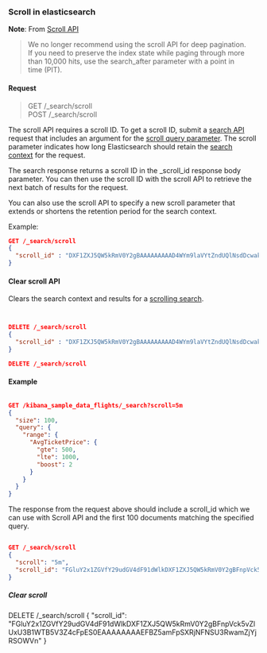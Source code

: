 ### Scroll in elasticsearch

**Note**: From [Scroll API](https://www.elastic.co/guide/en/elasticsearch/reference/7.17/scroll-api.html)

> We no longer recommend using the scroll API for deep pagination. </br>
> If you need to preserve the index state while paging through more </br>
> than 10,000 hits, use the search_after parameter with a point in </br>
> time (PIT). </br>

#### Request

> GET /_search/scroll </br>
> POST /_search/scroll </br>

The scroll API requires a scroll ID. To get a scroll ID, submit a [search API](https://www.elastic.co/guide/en/elasticsearch/reference/7.17/search-search.html) request that includes an argument for the [scroll query parameter](https://www.elastic.co/guide/en/elasticsearch/reference/7.17/search-search.html#search-api-scroll-query-param). The scroll parameter indicates how long Elasticsearch should retain the [search context](https://www.elastic.co/guide/en/elasticsearch/reference/7.17/paginate-search-results.html#scroll-search-context) for the request.

The search response returns a scroll ID in the _scroll_id response body parameter. You can then use the scroll ID with the scroll API to retrieve the next batch of results for the request.

You can also use the scroll API to specify a new scroll parameter that extends or shortens the retention period for the search context.

Example:

```json
GET /_search/scroll
{
  "scroll_id" : "DXF1ZXJ5QW5kRmV0Y2gBAAAAAAAAAD4WYm9laVYtZndUQlNsdDcwakFMNjU1QQ=="
}
```

#### Clear scroll API

Clears the search context and results for a [scrolling search](https://www.elastic.co/guide/en/elasticsearch/reference/7.17/paginate-search-results.html#scroll-search-results).

```json


DELETE /_search/scroll
{
  "scroll_id" : "DXF1ZXJ5QW5kRmV0Y2gBAAAAAAAAAD4WYm9laVYtZndUQlNsdDcwakFMNjU1QQ=="
}

DELETE /_search/scroll

```

#### Example

```json

GET /kibana_sample_data_flights/_search?scroll=5m
{
  "size": 100, 
  "query": {
    "range": {
      "AvgTicketPrice": {
        "gte": 500,
        "lte": 1000,
        "boost": 2
      }
    }
  }
}

```

The response from the request above should include a scroll_id which we can use with Scroll API and the first 100 documents matching the specified query.

```json

GET /_search/scroll
{
  "scroll": "5m",
  "scroll_id": "FGluY2x1ZGVfY29udGV4dF91dWlkDXF1ZXJ5QW5kRmV0Y2gBFnpVck5vZlUxU3B1WTB5V3Z4cFpES0EAAAAAAAAEFBZ5amFpSXRjNFNSU3RwamZjYjRSOWVn"
}

```

##### Clear scroll

DELETE /_search/scroll
{
  "scroll_id": "FGluY2x1ZGVfY29udGV4dF91dWlkDXF1ZXJ5QW5kRmV0Y2gBFnpVck5vZlUxU3B1WTB5V3Z4cFpES0EAAAAAAAAEFBZ5amFpSXRjNFNSU3RwamZjYjRSOWVn"
}

